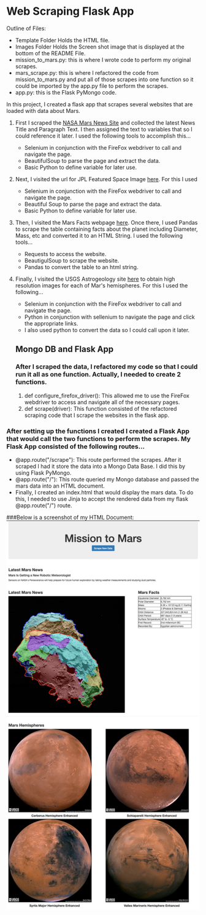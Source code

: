 # Web Scraping Flask App
Outline of Files:
* Template Folder Holds the HTML file.
* Images Folder Holds the Screen shot image that is displayed at the bottom of the README File.
* mission_to_mars.py: this is where I wrote code to perform my original scrapes.
* mars_scrape.py: this is where I refactored the code from mission_to_mars.py and put all of those scrapes into one function so it could be imported by the app.py file to perform the scrapes.
* app.py: this is the Flask PyMongo code.

In this project, I created a flask app that scrapes several websites that are loaded with data about Mars.

1. First I scraped the [NASA Mars News Site](https://mars.nasa.gov/news/) and collected the latest News Title and Paragraph Text. I then assigned the text to variables that so I could reference it later. I used the following tools to accomplish this...
    * Selenium in conjunction with the FireFox webdriver to call and navigate the page.
    * BeautifulSoup to parse the page and extract the data.
    * Basic Python to define variable for later use.

2. Next, I visited the url for JPL Featured Space Image [here](https://www.jpl.nasa.gov/spaceimages/?search=&category=Mars). For this I used 
    * Selenium in conjunction with the FireFox webdriver to call and navigate the page.
    * Beautiful Soup to parse the page and extract the data.
    * Basic Python to define variable for later use.

3. Then, I visited the Mars Facts webpage [here](https://space-facts.com/mars/). Once there, I  used Pandas to scrape the table containing facts about the planet including Diameter, Mass, etc and converted it to an HTML String. I used the following tools...
    * Requests to access the website.
    * BeautigulSoup to scrape the website.
    * Pandas to convert the table to an html string.

4. Finally, I visited the USGS Astrogeology site [here](https://astrogeology.usgs.gov/search/results?q=hemisphere+enhanced&k1=target&v1=Mars) to obtain high resolution images for each of Mar's hemispheres. For this I used the following...
   * Selenium in conjunction with the FireFox webdriver to call and navigate the page.
   * Python in conjunction with sellenium to navigate the page and click the appropriate links.
   * I also used python to convert the data so I could call upon it later.


   ## Mongo DB and Flask App

   ### After I scraped the data, I refactored my code so that I could run it all as one function. Actually, I needed to create 2 functions.
   1. def configure_firefox_driver(): This allowed me to use the FireFox webdriver to access and navigate all of the necessary pages.
   2. def scrape(driver): This function consisted of the refactored scraping code that I scrape the websites in the flask app.
### After setting up the functions I created I created a Flask App that would call the two functions to perform the scrapes. My Flask App consisted of the following routes...
  * @app.route("/scrape"): This route performed the scrapes. After it scraped I had it store the data into a Mongo Data Base. I did this by using Flask PyMongo.
  * @app.route("/"): This route queried my Mongo database and passed the mars data into an HTML document. 
  * Finally, I created an index.html that would display the mars data. To do this, I needed to use Jinja to accept the rendered data from my flask @app.route("/") route.

###Below is a screenshot of my HTML Document:
![mars_scraped](Images/mars_scraped.png)
